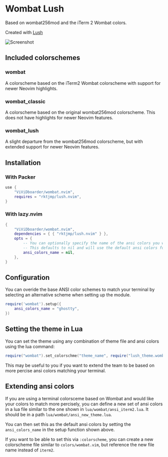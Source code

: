 # Wombat Lush

Based on wombat256mod and the iTerm 2 Wombat colors.

Created with [Lush](http://git.io/lush.nvim)

![Screenshot](https://user-images.githubusercontent.com/137025/138964572-88d52e78-c971-4e69-8d4f-65b5fa245e51.png)
## Included colorschemes

### wombat

A colorscheme based on the iTerm2 Wombat colorscheme with support for newer Neovim highlights.

### wombat_classic

A colorscheme based on the original wombat256mod colorscheme. This does not have highlights for newer Neovim features.

### wombat_lush

A slight departure from the wombat256mod colorscheme, but with extended support for newer Neovim features.

## Installation

### With Packer

```lua
use {
    "ViViDboarder/wombat.nvim",
    requires = "rktjmp/lush.nvim",
}
```

### With lazy.nvim

```lua
{
    "ViViDboarder/wombat.nvim",
    dependencies = { { "rktjmp/lush.nvim" } },
    opts = {
        -- You can optionally specify the name of the ansi colors you wish to use
        -- This defaults to nil and will use the default ansi colors for the theme
        ansi_colors_name = nil,
    },
}
```

## Configuration

You can overide the base ANSI color schemes to match your terminal by selecting an alternative scheme when setting up the module.

```lua
require('wombat').setup({
    ansi_colors_name = "ghostty",
})
```

## Setting the theme in Lua

You can set the theme using any combination of theme file and ansi colors using the lua command:

```lua
require("wombat").set_colorschme("theme_name", require("lush_theme.wombat_lush"), "ghostty")
```

This may be useful to you if you want to extend the team to be based on more percise ansi colors matching your terminal.

## Extending ansi colors

If you are using a terminal colorsceme based on Wombat and would like your colors to match more percisely, you can define a new set of ansi colors in a lua file similar to the one shown in `lua/wombat/ansi_iterm2.lua`. It should be in a path `lua/wombat/ansi_new_theme.lua`.

You can then set this as the default ansi colors by setting the `ansi_colors_name` in the setup function shown above.

If you want to be able to set this via `:colorscheme`, you can create a new colorscheme file similar to `colors/wombat.vim`, but reference the new file name instead of `iterm2`.
